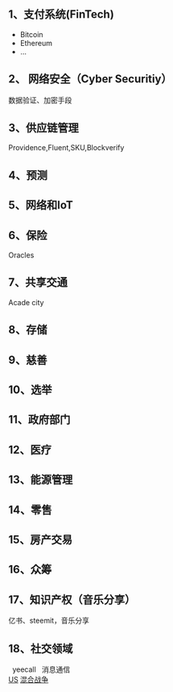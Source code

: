 ## 1、支付系统(FinTech)
- Bitcoin
- Ethereum
- ...

## 2、 网络安全（Cyber Securitiy）

数据验证、加密手段

## 3、供应链管理

Providence,Fluent,SKU,Blockverify

## 4、预测

## 5、网络和IoT

## 6、保险
Oracles

## 7、共享交通

Acade city

## 8、存储

## 9、慈善

## 10、选举

## 11、政府部门

## 12、医疗

## 13、能源管理

## 14、零售

## 15、房产交易

## 16、众筹

## 17、知识产权（音乐分享）
亿书、steemit，音乐分享

## 18、社交领域
   yeecall
   消息通信   
 [US](https://www.zerohedge.com/news/2017-12-19/us-military-rushes-study-blockchain-hybrid-wars-loom)
 [混合战争](https://www.zerohedge.com/news/2017-10-17/us-army-preparing-decades-hybrid-wars)
